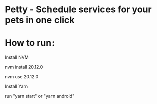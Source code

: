 # Petty - Schedule services for your pets in one click
# How to run:
 Install NVM
 
 nvm install 20.12.0
 
 nvm use 20.12.0
 
 Install Yarn
 
 run "yarn start" or "yarn android"

